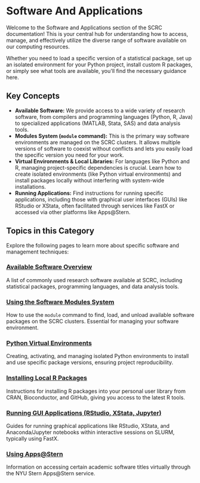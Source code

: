 # Software And Applications

Welcome to the Software and Applications section of the SCRC documentation! This is your central hub for understanding how to access, manage, and effectively utilize the diverse range of software available on our computing resources.

Whether you need to load a specific version of a statistical package, set up an isolated environment for your Python project, install custom R packages, or simply see what tools are available, you'll find the necessary guidance here.

## Key Concepts

*   **Available Software:** We provide access to a wide variety of research software, from compilers and programming languages (Python, R, Java) to specialized applications (MATLAB, Stata, SAS) and data analysis tools.
*   **Modules System (`module` command):** This is the primary way software environments are managed on the SCRC clusters. It allows multiple versions of software to coexist without conflicts and lets you easily load the specific version you need for your work.
*   **Virtual Environments & Local Libraries:** For languages like Python and R, managing project-specific dependencies is crucial. Learn how to create isolated environments (like Python virtual environments) and install packages locally without interfering with system-wide installations.
*   **Running Applications:** Find instructions for running specific applications, including those with graphical user interfaces (GUIs) like RStudio or XStata, often facilitated through services like FastX or accessed via other platforms like Apps@Stern.

## Topics in this Category

Explore the following pages to learn more about specific software and management techniques:

### [Available Software Overview](./available-software-overview.md)
A list of commonly used research software available at SCRC, including statistical packages, programming languages, and data analysis tools.

### [Using the Software Modules System](./software-modules-system.md)
How to use the `module` command to find, load, and unload available software packages on the SCRC clusters. Essential for managing your software environment.

### [Python Virtual Environments](./python-virtual-environments.md)
Creating, activating, and managing isolated Python environments to install and use specific package versions, ensuring project reproducibility.

### [Installing Local R Packages](./installing-r-packages.md)
Instructions for installing R packages into your personal user library from CRAN, Bioconductor, and GitHub, giving you access to the latest R tools.

### [Running GUI Applications (RStudio, XStata, Jupyter)](./running-gui-apps-fastx.md)
Guides for running graphical applications like RStudio, XStata, and Anaconda/Jupyter notebooks within interactive sessions on SLURM, typically using FastX.

### [Using Apps@Stern](./apps-at-stern.md)
Information on accessing certain academic software titles virtually through the NYU Stern Apps@Stern service.